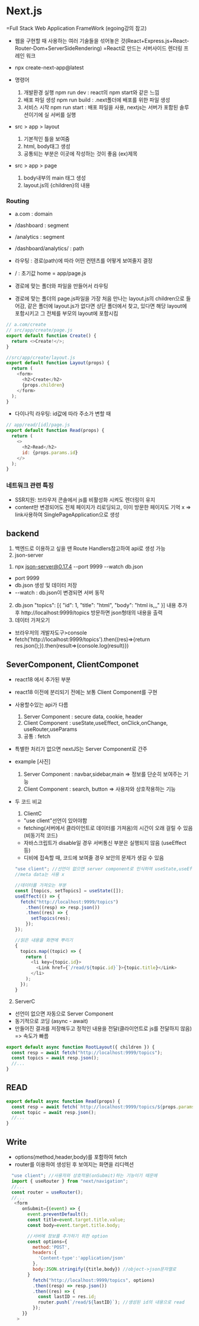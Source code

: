 # Next.js

=Full Stack Web Application FrameWork
(egoing강의 참고)

- 웹을 구현할 때 사용하는 여러 기술들을 섞어놓은 것(React+Express.js+React-Router-Dom+ServerSideRendering)
  =React로 만드는 서버사이드 렌더링 프레인 워크
- npx create-next-app@latest
- 명령어

  1. 개발환경 실행 npm run dev : react의 npm start와 같은 느낌
  2. 배포 파일 생성 npm run build : .next폴더에 배포를 위한 파일 생성
  3. 서비스 시작 npm run start : 배포 파일을 사용, nextjs는 서버가 포함된 솔루션이기에 실 서버를 실행

- src > app > layout
  1. 기본적인 틀을 보여줌
  2. html, body태그 생성
  3. 공통되는 부분은 이곳에 작성하는 것이 좋음 (ex)제목
- src > app > page
  1. body내부의 main 태그 생성
  2. layout.js의 {children}의 내용

### Routing

- a.com : domain
- /dashboard : segment
- /analytics : segment
- /dashboard/analytics/ : path
- 라우팅 : 경로(path)에 따라 어떤 컨텐츠를 어떻게 보여줄지 결정
- / : 초기값 home = app/page.js

- 경로에 맞는 폴더와 파일을 만들어서 라우팅
- 경로에 맞는 폴더의 page.js파일을 가장 처음 만나는 layout.js의 children으로 들어감, 같은 폴더에 layout.js가 없다면 상단 폴더에서 찾고, 있다면 해당 layout에 포함시키고 그 전체를 부모의 layout에 포함시킴

```js
// a.com/create
// src/app/create/page.js
export default function Create() {
  return <>Create!</>;
}

//src/app/create/layout.js
export default function Layout(props) {
  return (
    <form>
      <h2>Create</h2>
      {props.children}
    </form>
  );
}
```

- 다이나믹 라우팅: id값에 따라 주소가 변할 때

```js
// app/read/[id]/page.js
export default function Read(props) {
  return (
    <>
      <h2>Read</h2>
      id: {props.params.id}
    </>
  );
}
```

### 네트워크 관련 특징

- SSR지원: 브라우저 콘솔에서 js를 비활성화 시켜도 렌더링이 유지
- content만 변경되어도 전체 페이지가 리로딩되고, 이미 방문한 페이지도 기억 x => link사용하여 SinglePageApplication으로 생성

## backend

1. 백엔드로 이용하고 싶을 땐 Route Handlers참고하여 api로 생성 가능
2. json-server

1) npx json-server@0.17.4 --port 9999 --watch db.json

- port 9999
- db.json 생성 및 데이터 저장
- --watch : db.json이 변경되면 서버 동작

2. db.json
   "topics": [{ "id": 1, "title": "html", "body": "html is,,," }] 내용 추가 후 http://localhost:9999/topics 방문하면 json형태의 내용을 출력
3. 데이터 가져오기

- 브라우저의 개발자도구>console
- fetch('http://localhost:9999/topics').then((res)=>{return res.json();}).then(result=>{console.log(result)})

## SeverComponent, ClientComponet

- react18 에서 추가된 부분
- react18 이전에 분리되기 전에는 보통 Client Component를 구현
- 사용할수있는 api가 다름
  1. Server Component : secure data, cookie, header
  2. Client Component : useState,useEffect, onClick,onChange, useRouter,useParams
  3. 공통 : fetch
- 특별한 처리가 없으면 nextJS는 Server Component로 간주
- example
  [사진]

  1. Server Component : navbar,sidebar,main => 정보를 단순히 보여주는 기능
  2. Client Component : search, button => 사용자와 상호작용하는 기능

- 두 코드 비교

  1. ClientC

  - "use client"선언이 있어야함
  - fetching(서버에서 클라이언트로 데이터를 가져옴)의 시간이 오래 걸릴 수 있음 (비동기적 코드)
  - 자바스크립트가 disable일 경우 서버통신 부분은 실행되지 않음 (useEffect등)
  - 디비에 접속할 때, 코드에 보여줄 경우 보안의 문제가 생길 수 있음

  ```js
  "use client"; //선언이 없으면 server component로 인식하여 useState,useEffect 사용 x
  //meta data는 사용 x

  //데이터를 가져오는 부분
  const [topics, setTopics] = useState([]);
  useEffect(() => {
    fetch("http://localhost:9999/topics")
      .then((resp) => resp.json())
      .then((res) => {
        setTopics(res);
      });
  });

  //읽은 내용을 화면에 뿌리기
  {
    topics.map((topic) => {
      return (
        <li key={topic.id}>
          <Link href={`/read/${topic.id}`}>{topic.title}</Link>
        </li>
      );
    });
  }
  ```

2. ServerC

- 선언이 없으면 자동으로 Server Component
- 동기적으로 코딩 (async - await)
- 만들어진 결과를 저장해두고 정적인 내용을 전달(클라이언트로 js를 전달하지 않음) => 속도가 빠름

```js
export default async function RootLayout({ children }) {
  const resp = await fetch("http://localhost:9999/topics");
  const topics = await resp.json();
  //...
}
```

## READ

```js
export default async function Read(props) {
  const resp = await fetch(`http://localhost:9999/topics/${props.params.id}`);
  const topic = await resp.json();
  //...
}
```

## Write

- options(method,header,body)를 포함하여 fetch
- router를 이용하여 생성된 후 보여지는 화면을 리디렉션

```js
  "use client"; //사용자와 상호작용(onSubmit)하는 기능이기 때문에
  import { useRouter } from "next/navigation";
  //...
  const router = useRouter();
  //...
   <form
      onSubmit={(event) => {
        event.preventDefault();
        const title=event.target.title.value;
        const body=event.target.title.body;

        //서버에 정보를 추가하기 위한 option
        const options={
          method:'POST',
          headers:{
            'Content-type':'application/json'
          },
          body:JSON.stringify({title,body}) //object->json문자열로
        }
          fetch("http://localhost:9999/topics", options)
          .then((resp) => resp.json())
          .then((res) => {
            const lastID = res.id;
            router.push(`/read/${lastID}`); //생성된 id의 내용으로 read
          });
      }}
    >

```
